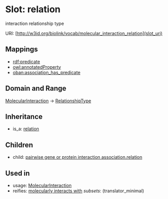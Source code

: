# Slot: relation


interaction relationship type

URI: [http://w3id.org/biolink/vocab/molecular_interaction_relation](slot_uri)
## Mappings

 * [rdf:predicate](http://purl.obolibrary.org/obo/rdf_predicate)
 * [owl:annotatedProperty](http://purl.obolibrary.org/obo/owl_annotatedProperty)
 * [oban:association_has_predicate](http://purl.obolibrary.org/obo/oban_association_has_predicate)
## Domain and Range

[MolecularInteraction](MolecularInteraction.md) -> [RelationshipType](RelationshipType.md)
## Inheritance

 *  is_a: [relation](relation.md)
## Children

 *  child: [pairwise gene or protein interaction association.relation](pairwise_gene_or_protein_interaction_association_relation.md)
## Used in

 *  usage: [MolecularInteraction](MolecularInteraction.md)
 *  reifies: [molecularly interacts with](molecularly_interacts_with.md) *subsets*: (translator_minimal)
